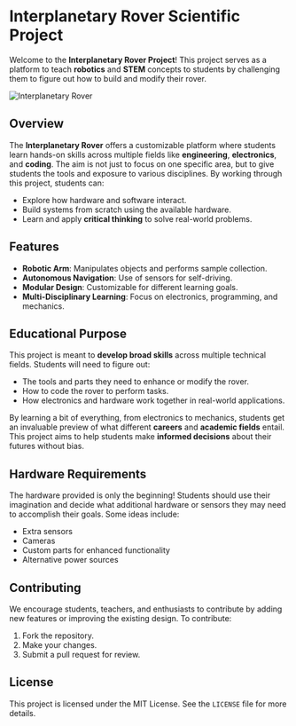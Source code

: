 # Interplanetary Rover Scientific Project

Welcome to the **Interplanetary Rover Project**! This project serves as a platform to teach **robotics** and **STEM** concepts to students by challenging them to figure out how to build and modify their rover.

![Interplanetary Rover]([https://www.pcbway.com/path_to_your_image_here](https://www.pcbway.com/project/shareproject/Interplanetary_Rover_Scientific_Project_with_Robotic_Arm_Self_Driving_and_Onbo_1168260e.html))

## Overview

The **Interplanetary Rover** offers a customizable platform where students learn hands-on skills across multiple fields like **engineering**, **electronics**, and **coding**. The aim is not just to focus on one specific area, but to give students the tools and exposure to various disciplines. By working through this project, students can:

- Explore how hardware and software interact.
- Build systems from scratch using the available hardware.
- Learn and apply **critical thinking** to solve real-world problems.

## Features

- **Robotic Arm**: Manipulates objects and performs sample collection.
- **Autonomous Navigation**: Use of sensors for self-driving.
- **Modular Design**: Customizable for different learning goals.
- **Multi-Disciplinary Learning**: Focus on electronics, programming, and mechanics.

## Educational Purpose

This project is meant to **develop broad skills** across multiple technical fields. Students will need to figure out:

- The tools and parts they need to enhance or modify the rover.
- How to code the rover to perform tasks.
- How electronics and hardware work together in real-world applications.

By learning a bit of everything, from electronics to mechanics, students get an invaluable preview of what different **careers** and **academic fields** entail. This project aims to help students make **informed decisions** about their futures without bias.

## Hardware Requirements

The hardware provided is only the beginning! Students should use their imagination and decide what additional hardware or sensors they may need to accomplish their goals. Some ideas include:

- Extra sensors
- Cameras
- Custom parts for enhanced functionality
- Alternative power sources

## Contributing

We encourage students, teachers, and enthusiasts to contribute by adding new features or improving the existing design. To contribute:

1. Fork the repository.
2. Make your changes.
3. Submit a pull request for review.

## License

This project is licensed under the MIT License. See the `LICENSE` file for more details.
